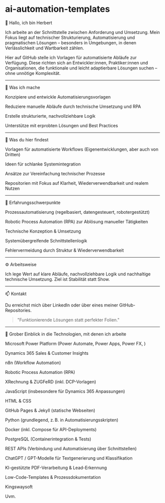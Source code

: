 # ai-automation-templates

👋 Hallo, ich bin Herbert

Ich arbeite an der Schnittstelle zwischen Anforderung und Umsetzung. Mein Fokus liegt auf technischer Strukturierung, Automatisierung und pragmatischen Lösungen – besonders in Umgebungen, in denen Verlässlichkeit und Wartbarkeit zählen.

Hier auf GitHub stelle ich Vorlagen für automatisierte Abläufe zur Verfügung. Diese richten sich an Entwickler:innen, Praktiker:innen und Organisationen, die funktionale und leicht adaptierbare Lösungen suchen – ohne unnötige Komplexität.


---

🔧 Was ich mache

Konzipiere und entwickle Automatisierungsvorlagen

Reduziere manuelle Abläufe durch technische Umsetzung und RPA

Erstelle strukturierte, nachvollziehbare Logik

Unterstütze mit erprobten Lösungen und Best Practices



---

📁 Was du hier findest

Vorlagen für automatisierte Workflows (Eigenentwicklungen, aber auch von Dritten)

Ideen für schlanke Systemintegration

Ansätze zur Vereinfachung technischer Prozesse

Repositorien mit Fokus auf Klarheit, Wiederverwendbarkeit und realem Nutzen



---

🧠 Erfahrungsschwerpunkte

Prozessautomatisierung (regelbasiert, datengesteuert, robotergestützt)

Robotic Process Automation (RPA) zur Ablösung manueller Tätigkeiten

Technische Konzeption & Umsetzung

Systemübergreifende Schnittstellenlogik

Fehlervermeidung durch Struktur & Wiederverwendbarkeit



---

⚙️ Arbeitsweise

Ich lege Wert auf klare Abläufe, nachvollziehbare Logik und nachhaltige technische Umsetzung. Ziel ist Stabilität statt Show.


---

📫 Kontakt

Du erreichst mich über LinkedIn oder über eines meiner GitHub-Repositories.

> "Funktionierende Lösungen statt perfekter Folien."




---

🧰 Grober Einblick in die Technologien, mit denen ich arbeite 

Microsoft Power Platform (Power Automate, Power Apps, Power FX,   )

Dynamics 365 Sales & Customer Insights 

n8n (Workflow Automation)

Robotic Process Automation (RPA)

XRechnung & ZUGFeRD (inkl. DCP-Vorlagen)

JavaScript (insbesondere für Dynamics 365 Anpassungen)

HTML & CSS

GitHub Pages & Jekyll (statische Webseiten)

Python (grundlegend, z. B. in Automatisierungsskripten)

Docker (inkl. Compose für API-Deployments)

PostgreSQL (Containerintegration & Tests)

REST APIs (Verbindung und Automatisierung über Schnittstellen)

ChatGPT / GPT-Modelle für Textgenerierung und Klassifikation

KI-gestützte PDF-Verarbeitung & Lead-Erkennung

Low-Code-Templates & Prozessdokumentation

Kingswaysoft 

Uvm.  
